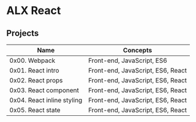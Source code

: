 # ALX React

## Projects

| Name				| Concepts				|
| -----------------------------	| -------------------------------------	|
| 0x00. Webpack			| Front-end, JavaScript, ES6		|
| 0x01. React intro		| Front-end, JavaScript, ES6, React	|
| 0x02. React props		| Front-end, JavaScript, ES6, React	|
| 0x03. React component		| Front-end, JavaScript, ES6, React	|
| 0x04. React inline styling	| Front-end, JavaScript, ES6, React	|
| 0x05. React state		| Front-end, JavaScript, ES6, React	|
